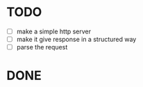 # TODO

- [ ] make a simple http server
- [ ] make it give response in a structured way
- [ ] parse the request

# DONE

